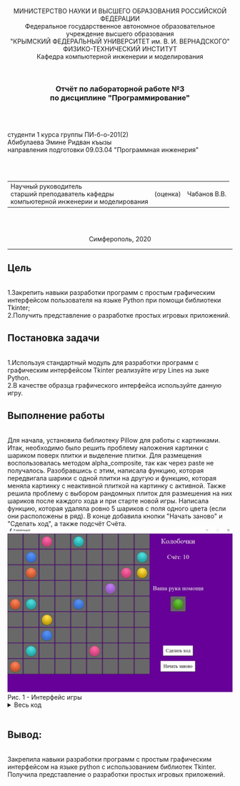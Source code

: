 <p align="center">МИНИСТЕРСТВО НАУКИ  И ВЫСШЕГО ОБРАЗОВАНИЯ РОССИЙСКОЙ ФЕДЕРАЦИИ<br>
Федеральное государственное автономное образовательное учреждение высшего образования<br>
"КРЫМСКИЙ ФЕДЕРАЛЬНЫЙ УНИВЕРСИТЕТ им. В. И. ВЕРНАДСКОГО"<br>
ФИЗИКО-ТЕХНИЧЕСКИЙ ИНСТИТУТ<br>
Кафедра компьютерной инженерии и моделирования</p>
<br>
<h3 align="center">Отчёт по лабораторной работе №3<br> по дисциплине "Программирование"</h3>
<br><br>
<p>студенти 1 курса группы ПИ-б-о-201(2)<br>
Абибулаева Эмине Ридван къызы<br>
направления подготовки 09.03.04 "Программная инженерия"</p>
<br><br>
<table>
<tr><td>Научный руководитель<br> старший преподаватель кафедры<br> компьютерной инженерии и моделирования</td>
<td>(оценка)</td>
<td>Чабанов В.В.</td>
</tr>
</table>
<br><br>
<p align="center">Симферополь, 2020</p>
<hr>
<h2> Цель </h2>
<br>
1.Закрепить навыки разработки программ с простым графическим интерфейсом пользователя на языке Python при помощи библиотеки Tkinter;
<br>
2.Получить представление о разработке простых игровых приложений.
<br>
<h2>Постановка задачи</h2>
<br>
1.Используя стандартный модуль для разработки программ с графическим интерфейсом Tkinter реализуйте игру Lines на зыке Python.
<br>
2.В качестве образца графического интерфейса используйте данную игру.
<br>
<h2>Выполнение работы</h2>
<br>
Для начала, установила библиотеку Pillow для работы с картинками. Итак, необходимо было решить проблему наложения картинки с шариком поверх плитки и выделение плитки. Для размещения 
воспользовалась методом alpha_composite, так как через paste не получалось. Разобравшись с этим, написала функцию, которая передвигала шарики с одной плитки на другую и функцию, которая меняла картинку с неактивной плиткой на картинку с активной. Также решила проблему с 
выбором рандомных плиток для размешения на них шариков после каждого хода и при старте новой игры. Написала функцию, которая удаляла ровно 5 шариков с поля одного цвета (если они расположены в ряд). В конце добавила кнопки "Начать заново" и "Сделать ход", а также подсчёт Счёта. 
<br>
<img src=./image/skrin.png> 
<br>
Рис. 1 - Интерфейс игры
<br>
<details>
<summary>Весь код</summary>

```python
from tkinter import *
import random
import copy
from PIL import ImageTk, Image
 
frame = Tk()
 
actual_game = [[0 for i in range(9)] for j in range(9)]
 
class Mark(Label):
    def __init__(self, row, col):
        Label.__init__(self, master = frame)
        self.row = row
        self.col = col
        self.coltype = "ntg"
        self.if_has = False
 
frame["bg"] = "#660099"
frame.title("Я каменьщик")
 
red_t = Image.open("ball-red.png").convert('RGBA')
vio_t = Image.open("ball-violet.png").convert('RGBA')
blue_t = Image.open("ball-blue.png").convert('RGBA')
aqua_t = Image.open("ball-aqua.png").convert('RGBA')
yellow_t = Image.open("ball-yellow.png").convert('RGBA')
green_t = Image.open("ball-green.png").convert('RGBA')
pink_t = Image.open("ball-pink.png").convert('RGBA')
 
balls = {"red": red_t, "vio": vio_t, "blue": blue_t, "aqua": aqua_t, "yellow": yellow_t, "green": green_t, "pink": pink_t}
 
def send():
    global click
    click = ()
send()
 
frame.resizable(width = False, height = False)
frame.geometry("1000x700")
tile_a = Image.open("cell_a.png").convert('RGBA')
tile_d = Image.open("cell_d.png").convert('RGBA')
tile_d_creat = ImageTk.PhotoImage(tile_d)
balls_a = {}
 
for i in ["red", "vio", "blue", "aqua", "yellow", "green", "pink"]:
    pic_for_ball_a = Image.new("RGBA", tile_a.size)
    pic_for_ball_d = Image.new("RGBA", tile_d.size)
    pic_for_ball_a.paste(balls[i], (7, 7))
    pic_for_ball_d.paste(balls[i], (7, 7))
    img1 = Image.alpha_composite(tile_a, pic_for_ball_a)
    img2 = Image.alpha_composite(tile_d, pic_for_ball_d)
    if_click_tile = ImageTk.PhotoImage(img1)
    if_not_click_tile = ImageTk.PhotoImage(img2)
    balls_a[i] = (if_not_click_tile, if_click_tile)
 
result = 0
located = []
ball_on = {"red": [], "vio": [], "blue": [], "aqua": [], "yellow": [], "green": [], "pink": []}

def scores():
    global result
    score = Label(frame, text = "Счёт: %d" % result, font = ("Times New Roman", "20"), fg = "white", bg = "#660099", padx = 5, pady = 5)
    score.grid(row = 1, column = 10, padx = 10)  
 
def check():
    global result
    global free_tile
    global game_end
    free_tile = []
    for j in range(9):
        for k in range(9):
            if not actual_game[j][k].if_has:
                free_tile.append((j,k))
            else:
                def check_01(i, r):
                    if_same = True
                    while if_same:
                        try:
                            if not (actual_game[j+i][k+r].coltype == actual_game[j][k].coltype):
                                if_same = False
                            else:
                                if i != r:
                                    if i > r:
                                        if i > 0:
                                            i = i+1
                                        else:
                                            i = i-1
                                    else:
                                        if r > 0:
                                            r = r+1
                                        else:
                                            r = r-1
                                else:
                                    if i > 0:
                                        i = i+1
                                        r = r+1
                                    elif i == 0:
                                        i = i+1
                                        r = r-1
                                    else:
                                        i = i-1
                                        r = r-1
                        except IndexError:
                            if_same = False
                    return (i, r)
                c = [check_01(i, r) for i, r in [(0,0), (0, 1), (1, 0), (1, 1), (-1, 1), (1, -1)]]
                for i, r in c:
                    if max(abs(i), abs(r)) == 5:
                        result = result + max(abs(i), abs(r)) * 2
                        for u in range(max(abs(i), abs(r))):
                            if max(abs(i), abs(r)) == abs(i) and i != r:
                                actual_game[j+u][k].config(image = tile_d_creat)
                                actual_game[j+u][k].coltype = "ntg"
                                actual_game[j+u][k].if_has = False
                            elif max(abs(i), abs(r)) == abs(r) and i != r:
                                actual_game[j][k+u].config(image=tile_d_creat)
                                actual_game[j][k+u].coltype = "ntg"
                                actual_game[j][k+u].if_has = False
                            else:
                                actual_game[j+u][k+u].config(image=tile_d_creat)
                                actual_game[j+u][k+u].coltype = "ntg"
                                actual_game[j+u][k+u].if_has = False
        if not free_tile:
            game_end = Label(master = frame, text = "Вы dead", font = ("Times New Roman", "36"), borderwidth = 0)
            game_end.place(x = 300, y = 300)
def move():
    global t_t
    global free_tile
    global game_end
 
    gener = ["red", "vio", "blue", "aqua", "yellow", "green", "pink", "ntg"]
    xy = [(random.randrange(0, 8), random.randrange(0, 8))]
 
    check()
 
    for i in range(3):
        b = random.randrange(0, 7)
        try:
            xprob, yprob = random.choice(free_tile)
        except IndexError:
            game_end = Label(master = frame, text = "Вы dead.", font =("Times New Roman", "36"))
            game_end.place(x = 300, y = 300)
 
        try:
            xy.append((xprob, yprob))
            ball_on[gener[b]].append(xy[i])
            if not actual_game[xy[i][0]][xy[i][1]].if_has:
                actual_game[xy[i][0]][xy[i][1]].config(image = balls_a[gener[b]][0])
                actual_game[xy[i][0]][xy[i][1]].coltype = gener[b]
                actual_game[xy[i][0]][xy[i][1]].if_has = True
            else:
                pass
        except UnboundLocalError:
            pass
    t_t = ball_on.copy()
    scores()
    xy.pop()
    
def possible(i1, j1, i2, j2):

    if actual_game[i1][j1].if_has:
       return True
    else:
        return False
 
def pl_move(event):
    tile_now = actual_game[event.widget.row][event.widget.col]
    global click
    global ball_on
    global game_end
 
    check()
 
    if tile_now.if_has:
        event.widget.config(image = balls_a[tile_now.coltype][1])
        click = (event.widget.row, event.widget.col)
        # print(click)
    elif click:
        if possible(click[0], click[1], tile_now.row, tile_now.col):
            tile_now.if_has = True
            tile_now.coltype = copy.copy(actual_game[click[0]][click[1]].coltype)
            ball_on[tile_now.coltype].remove(click)
            ball_on[tile_now.coltype].append((tile_now.row, tile_now.col))
            actual_game[tile_now.row][tile_now.col].config(image = balls_a[tile_now.coltype][0])
            actual_game[click[0]][click[1]].if_has = False
            actual_game[click[0]][click[1]].coltype = "ntg"
            actual_game[click[0]][click[1]].config(image = tile_d_creat)
            move()
    else:
        pass
for row in range(9):
    for col in range(9):
        cell = Mark(row, col) 
        actual_game[row][col] = cell
        cell.config(image = tile_d_creat, borderwidth=0)
        cell.bind("<Button-1>", pl_move)
        cell.grid(row=row, column=col, padx=1, pady=1)      
move()
 
def new_game():
    global result
    global game_end
    for i in range(9):
        for j in range(9):
            actual_game[i][j].config(image = tile_d_creat)
            actual_game[i][j].coltype = "ntg"
            actual_game[i][j].if_has = False
    move()
    result = 0
    game_end.destroy()
    scores()
    check()
new = Button(master = frame, text = "Начать заново", padx = 5, pady = 5, font = ("Times New Roman", "16"), background = "white", activebackground = "#240935", command = new_game)
new.grid(row = 8,column = 10, padx = 10)
 
make_move = Button(master = frame, text = "Сделать ход", padx = 4, pady =4, font = ("Times New Roman", "16"), background = "white", activebackground = "#240935", command = move)
make_move.grid(row = 7, column = 10, padx = 10)
 
Title = Label(frame, text = "Колобочки", font = ("Times New Roman", "24"), fg = "white", bg = "#660099")
Title.grid(row = 0, column = 10, padx = 10)
help = Label(frame, text = "Ваша рука помощи", font = ("Times New Roman", "20"), fg = "white", bg = "#660099")
help.grid(row = 3, column = 10, padx = 10)
 
def show():
    global t_t
    for i in t_t.keys():
        c = 0
        if t_t[i]:
            for j in t_t[i]:    
                t_t_1 = Label(frame, image = balls_a[i][0], borderwidth = 0)
                t_t_1.grid(row = 4+c, column = 10, padx = 10)
                c = c+1
show()
frame.mainloop()
```
</details>
<br>
<h2> Вывод: </h2>
<br>
Закрепила навыки разработки программ с простым графическим интерфейсом на языке python с использованием библиотек Tkinter. Получила представление о разработки простых игровых приложений. 
